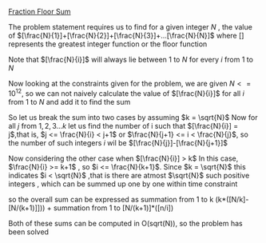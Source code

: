 [Fraction Floor Sum](https://atcoder.jp/contests/abc230/tasks/abc230_e?lang=en)

The problem statement requires us to find for a given integer $N$ , the value of $[\frac{N}{1}]+[\frac{N}{2}]+[\frac{N}{3}]+...[\frac{N}{N}]$ where $[]$ represents the greatest integer function or the floor function

Note that $[\frac{N}{i}]$ will always lie between $1$ to $N$ for every $i$ from $1$ to $N$

Now looking at the constraints given for the problem, we are given $N <= 10^12$, so we can not naively calculate the value of $[\frac{N}{i}]$ for all $i$ from $1$ to $N$ and add it to find the sum

So let us break the sum into two cases by assuming $k = \sqrt{N}$
Now for all $j$ from $1,2,3...k$ let us find the number of i such that $[\frac{N}{i}] = j$,that is, $j <= \frac{N}{i} < j+1$ or $\frac{N}{j+1} <= i < \frac{N}{j}$, so the number of such integers $i$ wil be $[\frac{N}{j}]-[\frac{N}{j+1}]$

Now considering the other case when $[\frac{N}{i}] > k$
In this case, $\frac{N}{i} >= k+1$ , so $i <= \frac{N}{k+1}$. Since $k = \sqrt{N}$ this indicates $i < \sqrt{N}$ ,that is there are atmost $\sqrt{N}$ such positive integers , which can be summed up one by one within time constraint

so the overall sum can be expressed as 
summation from 1 to k (k*([N/k]-[N/(k+1)]])) + summation from 1 to [N/(k+1)]*([n/i])

Both of these sums can be computed in O(sqrt(N)), so the problem has been solved
